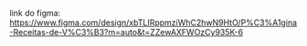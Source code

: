 link do figma: https://www.figma.com/design/xbTLIRppmziWhC2hwN9HtO/P%C3%A1gina-Receitas-de-V%C3%B3?m=auto&t=ZZewAXFWOzCy935K-6
